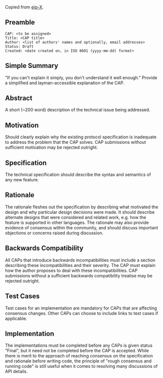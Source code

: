 Copied from [eip-X](https://github.com/ethereum/EIPs/blob/master/eip-X.md).

## Preamble

```
CAP: <to be assigned>
Title: <CAP title>
Author: <list of authors' names and optionally, email addresses>
Status: Draft
Created: <date created on, in ISO 8601 (yyyy-mm-dd) format>
```

## Simple Summary
"If you can't explain it simply, you don't understand it well enough." Provide a simplified and layman-accessible explanation of the CAP.

## Abstract
A short (~200 word) description of the technical issue being addressed.

## Motivation
Should clearly explain why the existing protocol specification is inadequate to address the problem that the CAP solves. CAP submissions without sufficient motivation may be rejected outright.

## Specification
The technical specification should describe the syntax and semantics of any new feature.

## Rationale
The rationale fleshes out the specification by describing what motivated the design and why particular design decisions were made. It should describe alternate designs that were considered and related work, e.g. how the feature is supported in other languages. The rationale may also provide evidence of consensus within the community, and should discuss important objections or concerns raised during discussion.

## Backwards Compatibility
All CAPs that introduce backwards incompatibilities must include a section describing these incompatibilities and their severity. The CAP must explain how the author proposes to deal with these incompatibilities. CAP submissions without a sufficient backwards compatibility treatise may be rejected outright.

## Test Cases
Test cases for an implementation are mandatory for CAPs that are affecting consensus changes. Other CAPs can choose to include links to test cases if applicable.

## Implementation
The implementations must be completed before any CAPs is given status "Final", but it need not be completed before the CAP is accepted. While there is merit to the approach of reaching consensus on the specification and rationale before writing code, the principle of "rough consensus and running code" is still useful when it comes to resolving many discussions of API details.
